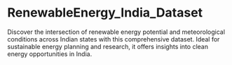 # RenewableEnergy_India_Dataset
Discover the intersection of renewable energy potential and meteorological conditions across Indian states with this comprehensive dataset. Ideal for sustainable energy planning and research, it offers insights into clean energy opportunities in India.
